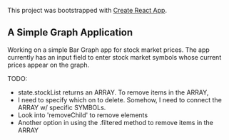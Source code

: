 This project was bootstrapped with [Create React App](https://github.com/facebookincubator/create-react-app).

## A Simple Graph Application

Working on a simple Bar Graph app for stock market prices. The app currently has an input field to enter stock market symbols whose current prices appear on the graph.

TODO: 

- state.stockList returns an ARRAY. To remove items in the ARRAY,
- I need to specify which on to delete. Somehow, I need to connect the ARRAY w/ specific SYMBOLs.
- Look into 'removeChild' to remove elements
- Another option in using the .filtered method to remove items in the ARRAY